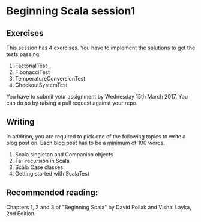 # Beginning Scala session1

## Exercises

This session has 4 exercises. You have to implement the solutions to get the tests passing.

1. FactorialTest
2. FibonacciTest
3. TemperatureConversionTest
4. CheckoutSystemTest

You have to submit your assignment by Wednesday 15th March 2017. You can do so by raising a pull request against your repo.

## Writing

In addition, you are required to pick one of the following topics to write a blog post on. Each blog post has to be a minimum of 100 words.

1. Scala singleton and Companion objects
2. Tail recursion in Scala
3. Scala Case classes
4. Getting started with ScalaTest


## Recommended reading:

Chapters 1, 2 and 3 of "Beginning Scala" by David Pollak and Vishal Layka, 2nd Edition.
